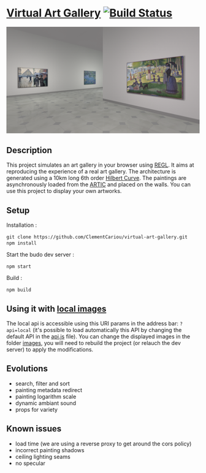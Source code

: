 # [Virtual Art Gallery](https://maielamin.github.io/virtual-art-gallery/build) [![Build Status](https://travis-ci.com/ClementCariou/virtual-art-gallery.svg?branch=master)](https://travis-ci.com/github/ClementCariou/virtual-art-gallery)

[![screenshot](ArtGallery.png "App screenshot")](https://clementcariou.github.io/virtual-art-gallery/build)

## Description

This project simulates an art gallery in your browser using [REGL](https://github.com/regl-project/regl).
It aims at reproducing the experience of a real art gallery.
The architecture is generated using a 10km long 6th order [Hilbert Curve](https://en.wikipedia.org/wiki/Hilbert_curve).
The paintings are asynchronously loaded from the [ARTIC](https://aggregator-data.artic.edu/home) and placed on the walls.
You can use this project to display your own artworks.

## Setup

Installation :
```shell
git clone https://github.com/ClementCariou/virtual-art-gallery.git
npm install
```
Start the budo dev server : 
```shell
npm start
```
Build : 
```shell
npm build
```

## Using it with [local images](https://clementcariou.github.io/virtual-art-gallery/build?api=local)

The local api is accessible using this URI params in the address bar: ```?api=local``` (it's possible to load automatically this API by changing the default API in the [api.js](api/api.js) file). You can change the displayed images in the folder [images](images), you will need to rebuild the project (or relauch the dev server) to apply the modifications.

## Evolutions

- search, filter and sort
- painting metadata redirect
- painting logarithm scale
- dynamic ambiant sound
- props for variety

## Known issues

- load time (we are using a reverse proxy to get around the cors policy)
- incorrect painting shadows
- ceiling lighting seams
- no specular
